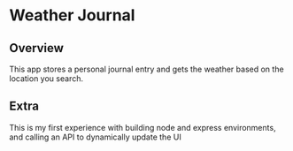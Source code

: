 # Weather Journal

## Overview
This app stores a personal journal entry and gets the weather based on the location you search.

## Extra
This is my first experience with building node and express environments, and calling an API to dynamically update the UI
